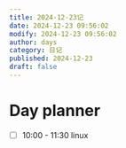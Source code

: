```yaml
---
title: 2024-12-23记
date: 2024-12-23 09:56:02
modify: 2024-12-23 09:56:02
author: days
category: 日记
published: 2024-12-23
draft: false
---
```


# Day planner

- [ ] 10:00 - 11:30 linux
